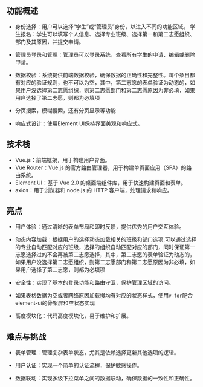 ## 功能概述
- 身份选择：用户可以选择“学生”或“管理员”身份，以进入不同的功能区域。
学生报名：学生可以填写个人信息、选择专业班级、选择第一和第二志愿组织、部门及其原因，并提交申请。

- 管理员登录和管理：管理员可以登录系统，查看所有学生的申请、编辑或删除申请。
  
- 数据校验：系统提供前端数据校验，确保数据的正确性和完整性。每个条目都有对应的验证规则，也不可以为空，其中，第二志愿的表单验证为动态的，如果用户没选择第二志愿组织，则第二志愿部门和第二志愿原因为非必填，如果用户选择了第二志愿，则都为必填项

- 分页搜索，模糊搜索，还有分页显示等功能

- 响应式设计：使用Element UI保持界面美观和响应式。
## 技术栈
- Vue.js：前端框架，用于构建用户界面。
- Vue Router：Vue.js 的官方路由管理器，用于构建单页面应用（SPA）的路由系统。
- Element UI：基于 Vue 2.0 的桌面端组件库，用于快速构建页面和表单。
- axios：用于浏览器和 node.js 的 HTTP 客户端，处理请求和响应。
## 亮点
- 用户体验：通过清晰的表单布局和即时反馈，提供优秀的用户交互体验。

- 动态内容加载：根据用户的选择动态加载相关的班级和部门选项,可以通过选择的专业自动匹配对应的班级，选择的组织自动匹配对应的部门，同时保证第一志愿选择过的不会再被第二志愿选择，其中，第二志愿的表单验证为动态的，如果用户没选择第二志愿组织，则第二志愿部门和第二志愿原因为非必填，如果用户选择了第二志愿，则都为必填项

- 安全性：实现了基本的登录功能和路由守卫，保护管理区域的访问。

- 如果表格数据为空或者网络原因加载慢均有对应的状态样式，使用`v-for`配合element-ui的骨架屏和空状态实现

- 高度模块化：代码高度模块化，易于维护和扩展。
## 难点与挑战
- 表单管理：管理复杂表单状态，尤其是依赖选择更新其他选项的逻辑。

- 用户认证：实现一个简单的认证流程，保护敏感操作。

- 数据联动：实现多级下拉菜单之间的数据联动，确保数据的一致性和正确性。
